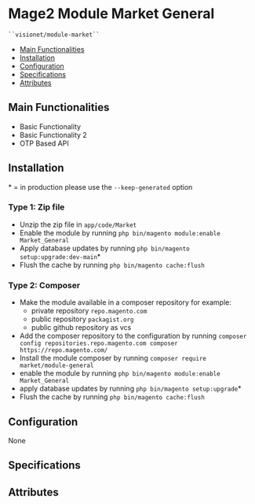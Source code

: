 # Mage2 Module Market General

    ``visionet/module-market``

 - [Main Functionalities](#markdown-header-main-functionalities)
 - [Installation](#markdown-header-installation)
 - [Configuration](#markdown-header-configuration)
 - [Specifications](#markdown-header-specifications)
 - [Attributes](#markdown-header-attributes)


## Main Functionalities
   - Basic Functionality
   - Basic Functionality 2
   - OTP Based API

## Installation
\* = in production please use the `--keep-generated` option

### Type 1: Zip file

 - Unzip the zip file in `app/code/Market`
 - Enable the module by running `php bin/magento module:enable Market_General`
 - Apply database updates by running `php bin/magento setup:upgrade:dev-main`\*
 - Flush the cache by running `php bin/magento cache:flush`

### Type 2: Composer

 - Make the module available in a composer repository for example:
    - private repository `repo.magento.com`
    - public repository `packagist.org`
    - public github repository as vcs
 - Add the composer repository to the configuration by running `composer config repositories.repo.magento.com composer https://repo.magento.com/`
 - Install the module composer by running `composer require market/module-general`
 - enable the module by running `php bin/magento module:enable Market_General`
 - apply database updates by running `php bin/magento setup:upgrade`\*
 - Flush the cache by running `php bin/magento cache:flush`


## Configuration

None


## Specifications




## Attributes



